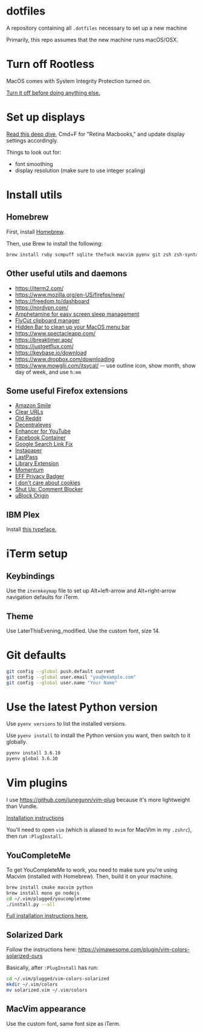 # dotfiles
A repository containing all `.dotfiles` necessary to set up a new machine

Primarily, this repo assumes that the new machine runs macOS/OSX.

# Turn off Rootless

MacOS comes with System Integrity Protection turned on.

[Turn it off before doing anything else.](https://www.macworld.co.uk/how-to/mac/how-turn-off-mac-os-x-system-integrity-protection-rootless-3638975/)

# Set up displays

[Read this deep dive](https://tonsky.me/blog/monitors/), Cmd+F for "Retina Macbooks," and update display settings accordingly.

Things to look out for:
* font smoothing
* display resolution (make sure to use integer scaling)

# Install utils

## Homebrew

First, install [Homebrew](https://brew.sh/).

Then, use Brew to install the following:

```sh
brew install ruby scmpuff sqlite thefuck macvim pyenv git zsh zsh-syntax-highlighting node htop jq
```

## Other useful utils and daemons

* https://iterm2.com/
* https://www.mozilla.org/en-US/firefox/new/
* https://freedom.to/dashboard
* https://nordvpn.com/
* [Amphetamine for easy screen sleep management](https://apps.apple.com/us/app/amphetamine/id937984704?mt=12)
* [FlyCut clipboard manager](https://apps.apple.com/us/app/flycut-clipboard-manager/id442160987?mt=12)
* [Hidden Bar to clean up your MacOS menu bar](https://apps.apple.com/app/hidden-bar/id1452453066)
* https://www.spectacleapp.com/
* https://breaktimer.app/
* https://justgetflux.com/
* https://keybase.io/download
* https://www.dropbox.com/downloading
* https://www.mowglii.com/itsycal/ -- use outline icon, show month, show day of week, and use `h:mm`

## Some useful Firefox extensions

* [Amazon Smile](https://addons.mozilla.org/en-US/firefox/addon/amazon-smile)
* [Clear URLs](https://addons.mozilla.org/en-US/firefox/addon/clearurls)
* [Old Reddit](https://addons.mozilla.org/en-US/firefox/addon/old-reddit-redirect/)
* [Decentraleyes](https://addons.mozilla.org/en-US/firefox/addon/decentraleyes)
* [Enhancer for YouTube](https://addons.mozilla.org/en-US/firefox/addon/enhancer-for-youtube)
* [Facebook Container](https://addons.mozilla.org/en-US/firefox/addon/facebook-container)
* [Google Search Link Fix](https://addons.mozilla.org/en-US/firefox/addon/google-search-link-fix)
* [Instapaper](https://addons.mozilla.org/en-US/firefox/addon/instapaper-official)
* [LastPass](https://addons.mozilla.org/en-US/firefox/addon/lastpass-password-manager)
* [Library Extension](https://addons.mozilla.org/en-US/firefox/addon/libraryextension)
* [Momentum](https://addons.mozilla.org/en-US/firefox/addon/momentumdash)
* [EFF Privacy Badger](https://addons.mozilla.org/en-US/firefox/addon/privacy-badger17)
* [I don't care about cookies](https://addons.mozilla.org/en-US/firefox/addon/i-dont-care-about-cookies/)
* [Shut Up: Comment Blocker](https://addons.mozilla.org/en-US/firefox/addon/shut-up-comment-blocker)
* [uBlock Origin](https://addons.mozilla.org/en-US/firefox/addon/ublock-origin)

## IBM Plex

Install [this typeface.](https://www.ibm.com/plex/)

# iTerm setup

## Keybindings

Use the `itermkeymap` file to set up Alt+left-arrow and Alt+right-arrow navigation defaults for iTerm.

## Theme

Use LaterThisEvening_modified. Use the custom font, size 14.

# Git defaults

```sh
git config --global push.default current
git config --global user.email "you@example.com"
git config --global user.name "Your Name"
```

# Use the latest Python version

Use `pyenv versions` to list the installed versions.

Use `pyenv install` to install the Python version you want, then switch to it globally.

```sh
pyenv install 3.6.10
pyenv global 3.6.10
```

# Vim plugins

I use https://github.com/junegunn/vim-plug because it's more lightweight than Vundle.

[Installation instructions](https://github.com/junegunn/vim-plug#installation)

You'll need to open `vim` (which is aliased to `mvim` for MacVim in my `.zshrc`), then run `:PlugInstall`.

## YouCompleteMe

To get YouCompleteMe to work, you need to make sure you're using Macvim (installed with Homebrew). Then, build it on your machine.

```sh
brew install cmake macvim python
brew install mono go nodejs
cd ~/.vim/plugged/youcompleteme
./install.py --all
```

[Full installation instructions here.](https://github.com/ycm-core/YouCompleteMe#installation)

## Solarized Dark

Follow the instructions here: https://vimawesome.com/plugin/vim-colors-solarized-ours

Basically, after `:PlugInstall` has run:

```sh
cd ~/.vim/plugged/vim-colors-solarized
mkdir ~/.vim/colors
mv solarized.vim ~/.vim/colors
```

## MacVim appearance

Use the custom font, same font size as iTerm.
